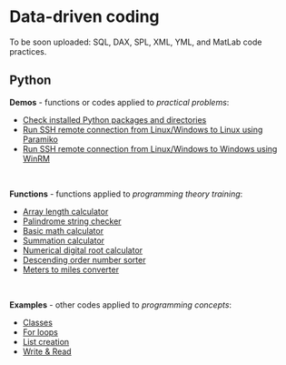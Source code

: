 # Data-driven coding
To be soon uploaded: SQL, DAX, SPL, XML, YML, and MatLab code practices. 
<br>

## Python
<strong>Demos</strong> - functions or codes applied to <em>practical problems</em>:
* <a href="https://github.com/ambientals/data-analysis-portfolio/blob/master/demo_check_packages_and_names.py">Check installed Python packages and directories</a>
* <a href="https://github.com/ambientals/data-analysis-portfolio/blob/master/example_paramiko.py">Run SSH remote connection from Linux/Windows to Linux using Paramiko</a>
* <a href="https://github.com/ambientals/data-analysis-portfolio/blob/master/example_winrm.py">Run SSH remote connection from Linux/Windows to Windows using WinRM</a>
<br>

<strong>Functions</strong> - functions applied to <em>programming theory training</em>:
* <a href="https://github.com/ambientals/data-analysis-portfolio/blob/master/func_array_length.py">Array length calculator</a>
* <a href="https://github.com/ambientals/data-analysis-portfolio/blob/master/func_is_palindrome.py">Palindrome string checker</a>
* <a href="https://github.com/ambientals/data-analysis-portfolio/blob/master/func_calculator.py">Basic math calculator</a>
* <a href="https://github.com/ambientals/data-analysis-portfolio/blob/master/func_sum.py">Summation calculator</a>
* <a href="https://github.com/ambientals/data-analysis-portfolio/blob/master/func_digital_root.py">Numerical digital root calculator</a>
* <a href="https://github.com/ambientals/data-analysis-portfolio/blob/master/func_descending_order.py">Descending order number sorter</a>
* <a href="https://github.com/ambientals/data-analysis-portfolio/blob/master/func_meters_to_miles.py">Meters to miles converter</a>
<br>

<strong>Examples</strong> - other codes applied to <em>programming concepts</em>:
* <a href="https://github.com/ambientals/data-analysis-portfolio/blob/master/example_classes.py">Classes</a>
* <a href="https://github.com/ambientals/data-analysis-portfolio/blob/master/example_for_loop.py">For loops</a>
* <a href="https://github.com/ambientals/data-analysis-portfolio/blob/master/example_list_creation.py">List creation</a>
* <a href="https://github.com/ambientals/data-analysis-portfolio/blob/master/example_write_read.py">Write & Read</a>
